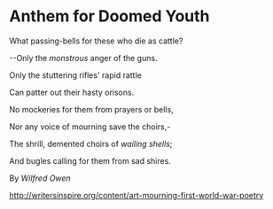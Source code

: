 # Anthem for Doomed Youth

What passing-bells for these who die as cattle?

--Only the _monstrous_ anger of the guns.

Only the stuttering rifles' rapid rattle

Can patter out their hasty orisons.

No mockeries for them from prayers or bells,

Nor any voice of mourning save the choirs,-

The shrill, demented choirs of *wailing shells*;

And bugles calling for them from sad shires.

By <i>Wilfred Owen</i>

http://writersinspire.org/content/art-mourning-first-world-war-poetry
